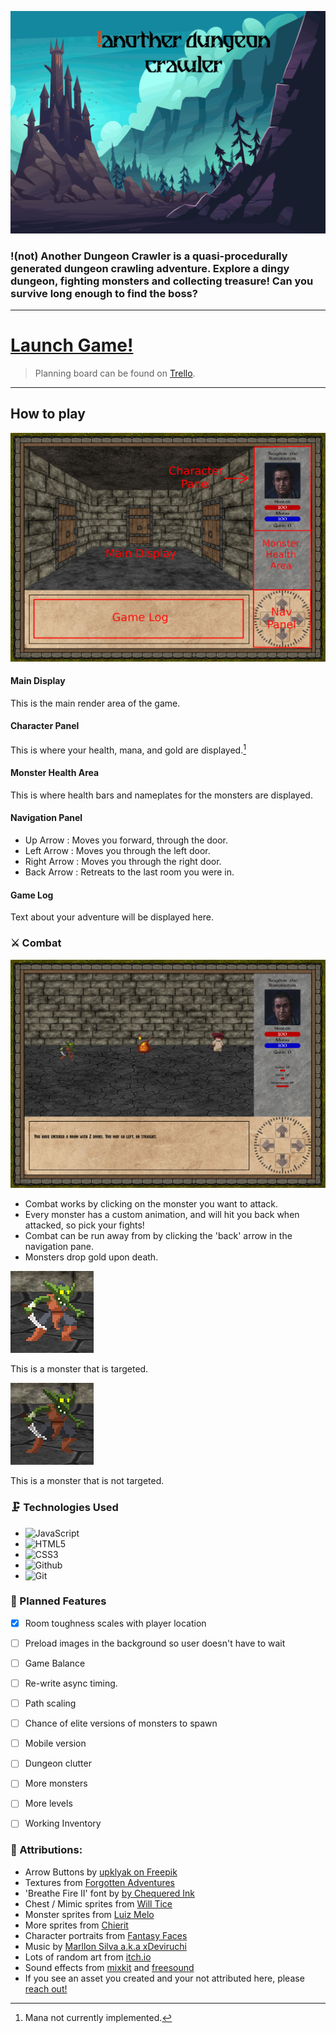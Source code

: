 ![not another dungeon crawler title](assets/images/title_screen.gif)

### !(not) Another Dungeon Crawler is a quasi-procedurally generated dungeon crawling adventure. Explore a dingy dungeon, fighting monsters and collecting treasure! Can you survive long enough to find the boss?
---
# [Launch Game!](https://not-another-dungeon-crawler.netlify.app/)
> Planning board can be found on [Trello](https://trello.com/b/EX9tzIpp/anotherdungeoncrawler).
---

## How to play

![Image of UI](assets/images/readMe/dungeon_layout.png)
#### **Main Display** 
This is the main render area of the game.

#### **Character Panel** 
This is where your health, mana, and gold are displayed.[^1]

[^1]: Mana not currently implemented. 

#### **Monster Health Area** 
This is where health bars and nameplates for the monsters are displayed.

#### **Navigation Panel** 
- Up Arrow : Moves you forward, through the door.
- Left Arrow : Moves you through the left door.
- Right Arrow : Moves you through the right door.
- Back Arrow : Retreats to the last room you were in.

#### **Game Log** 
Text about your adventure will be displayed here.

### ⚔️ Combat
![Image of Combat Screen](assets/images/readMe/combat_screen.png)
- Combat works by clicking on the monster you want to attack.
- Every monster has a custom animation, and will hit you back when attacked, so pick your fights!
- Combat can be run away from by clicking the 'back' arrow in the navigation pane.
- Monsters drop gold upon death.

![Highlighted monster](assets/images/readMe/highlightedMonster.png)
<p>This is a monster that is targeted.</p>

![standard monster](assets/images/readMe/regular_monster.png)

<p>This is a monster that is not targeted.</p>

### 🗜️ Technologies Used
- ![JavaScript](https://img.shields.io/badge/JavaScript-323330?style=for-the-badge&logo=javascript&logoColor=F7DF1E)
- ![HTML5](https://img.shields.io/badge/HTML5-E34F26?style=for-the-badge&logo=html5&logoColor=white)
- ![CSS3](https://img.shields.io/badge/CSS3-1572B6?style=for-the-badge&logo=css3&logoColor=white)
- ![Github](https://img.shields.io/badge/GitHub-100000?style=for-the-badge&logo=github&logoColor=white)
- ![Git](https://img.shields.io/badge/GIT-E44C30?style=for-the-badge&logo=git&logoColor=white)

### 🧊 Planned Features
- [x] Room toughness scales with player location
- [ ] Preload images in the background so user doesn't have to wait
- [ ] Game Balance
- [ ] Re-write async timing.
- [ ] Path scaling
- [ ] Chance of elite versions of monsters to spawn
- [ ] Mobile version
- [ ] Dungeon clutter
- [ ] More monsters
- [ ] More levels
- [ ] Working Inventory


### 📣 Attributions:
- Arrow Buttons by [upklyak on Freepik](https://www.freepik.com/free-vector/set-progress-bars-game-buttons-menu-ui-gui-elements-cartoon-interface-stone-texture-user-setting-panel-slider-pause-arrows-power-life-scale-login-password-board-vector-icons_20731575.htm#query=rpg&position=28&from_view=search&track=sph?sign-up=google)
- Textures from [Forgotten Adventures](https://www.forgotten-adventures.net/)
- 'Breathe Fire II' font by [by Chequered Ink](https://www.fontspace.com/breathe-fire-ii-font-f31570)
- Chest / Mimic sprites from [Will Tice](untiedgames.itch.io)
- Monster sprites from [Luiz Melo](https://luizmelo.itch.io/monsters-creatures-fantasy)
- More sprites from [Chierit](https://chierit.itch.io/)
- Character portraits from [Fantasy Faces](https://www.fantasy-faces.com/)
- Music by [Marllon Silva a.k.a xDeviruchi](https://xdeviruchi.itch.io/8-bit-fantasy-adventure-music-pack)
- Lots of random art from [itch.io](https://itch.io)
- Sound effects from [mixkit](https://mixkit.co) and [freesound](https://freesound.org)
- If you see an asset you created and your not attributed here, please [reach out!](mailto:kelly.patj@gmail.com)

